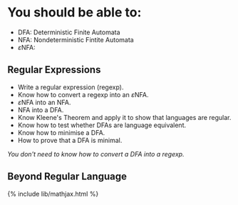 # You should be able to:

- DFA: Deterministic Finite Automata
- NFA: Nondeterministic Fintite Automata
- $\varepsilon$NFA: 

## Regular Expressions

- Write a regular expression (regexp).
- Know how to convert a regexp into an $\varepsilon$NFA.
- $\varepsilon$NFA into an NFA.
- NFA into a DFA.
- Know Kleene's Theorem and apply it to show that languages are regular.
- Know how to test whether DFAs are language equivalent.
- Know how to minimise a DFA.
- How to prove that a DFA is minimal.

_You don't need to know how to convert a DFA into a regexp._

## Beyond Regular Language


{% include lib/mathjax.html %}